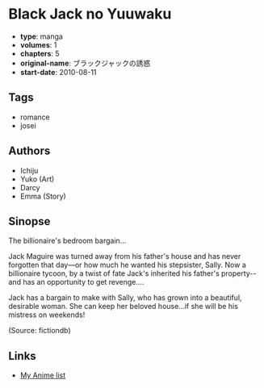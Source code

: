 # Black Jack no Yuuwaku

-   **type**: manga
-   **volumes**: 1
-   **chapters**: 5
-   **original-name**: ブラックジャックの誘惑
-   **start-date**: 2010-08-11

## Tags

-   romance
-   josei

## Authors

-   Ichiju
-   Yuko (Art)
-   Darcy
-   Emma (Story)

## Sinopse

The billionaire's bedroom bargain...

Jack Maguire was turned away from his father's house and has never forgotten that day—or how much he wanted his stepsister, Sally. Now a billionaire tycoon, by a twist of fate Jack's inherited his father's property-- and has an opportunity to get revenge....

Jack has a bargain to make with Sally, who has grown into a beautiful, desirable woman. She can keep her beloved house...if she will be his mistress on weekends!

(Source: fictiondb)

## Links

-   [My Anime list](https://myanimelist.net/manga/59051/Black_Jack_no_Yuuwaku)
